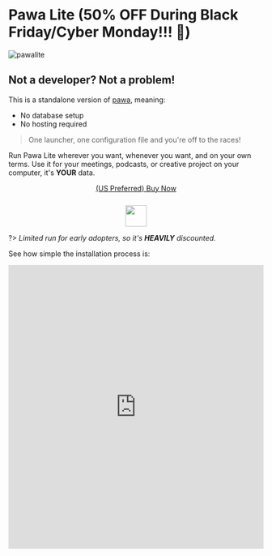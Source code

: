 # Pawa Lite (50% OFF During Black Friday/Cyber Monday!!! :rocket:)

![pawalite](_media/pawalite.png ':size=20%')

## Not a developer? Not a problem!

This is a standalone version of [pawa](https://pawa.im), meaning:

* No database setup
* No hosting required

> One launcher, one configuration file and you're off to the races!

Run Pawa Lite wherever you want, whenever you want, and on your own terms. Use it for your meetings, podcasts, or creative project on your computer, it's **YOUR** data.

<div style="text-align: center">
  <a class="button" href="https://ko-fi.com/jvtrigueros/link/CYBERMONDAY">(US Preferred) Buy Now</a>
</div>

<div align="center">
  <a href="https://flurly.com/p/pawalite?coupon=CYBERMONDAY" onMouseOver="this.style.opacity='80%'" onMouseOut="this.style.opacity='100%'">
    <img src="https://flurly.com/buy-now.svg" style="height: 3em; background-color: white; margin-top: 25px;" />
  </a>
</div>

?> _Limited run for early adopters, so it's **HEAVILY** discounted._

See how simple the installation process is:

<iframe width="100%" height="560" src="https://www.youtube.com/embed/mbnabWHcIJc" frameborder="0" allow="accelerometer; autoplay; clipboard-write; encrypted-media; gyroscope; picture-in-picture" allowfullscreen></iframe>

